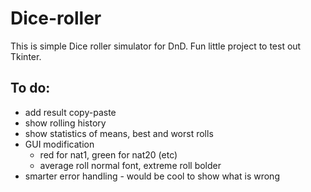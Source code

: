 # Dice-roller

This is simple Dice roller simulator for DnD. 
Fun little project to test out Tkinter.

## To do:
- add result copy-paste 
- show rolling history
- show statistics of means, best and worst rolls
- GUI modification 
	- red for nat1, green for nat20 (etc)
	- average roll normal font, extreme roll bolder
- smarter error handling - would be cool to show what is wrong
